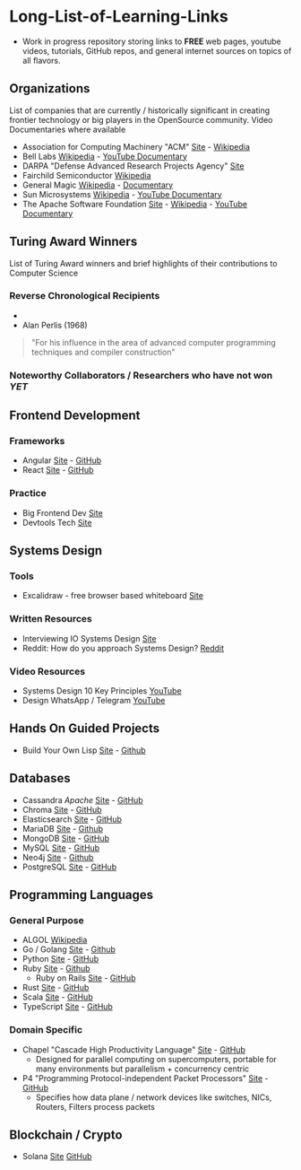 # Long-List-of-Learning-Links

- Work in progress repository storing links to **FREE** web pages, youtube videos, tutorials, GitHub repos, and general internet sources on topics of all flavors.

## Organizations
List of companies that are currently / historically significant in creating frontier technology or big players in the OpenSource community. Video Documentaries where available
- Association for Computing Machinery "ACM" [Site](https://www.acm.org/) - [Wikipedia](https://en.wikipedia.org/wiki/Association_for_Computing_Machinery)
- Bell Labs [Wikipedia](https://en.wikipedia.org/wiki/Bell_Labs) - [YouTube Documentary](https://www.youtube.com/watch?v=eksTJOmlxbU)
- DARPA "Defense Advanced Research Projects Agency" [Site](https://www.darpa.mil/)
- Fairchild Semiconductor [Wikipedia](https://en.wikipedia.org/wiki/Fairchild_Semiconductor)
- General Magic [Wikipedia](https://en.wikipedia.org/wiki/General_Magic) - [Documentary](https://www.generalmagicthemovie.com/)
- Sun Microsystems [Wikipedia](https://en.wikipedia.org/wiki/Sun_Microsystems) - [YouTube Documentary](https://www.youtube.com/watch?v=EXx9aKsEkyA)
- The Apache Software Foundation [Site](https://www.apache.org/) - [Wikipedia](https://en.wikipedia.org/wiki/The_Apache_Software_Foundation) - [YouTube Documentary](https://www.youtube.com/watch?v=qkvqJaX4S50)

## Turing Award Winners 
List of Turing Award winners and brief highlights of their contributions to Computer Science 
### Reverse Chronological Recipients 
- 
- Alan Perlis (1968)
> "For his influence in the area of advanced computer programming techniques and compiler construction" 
### Noteworthy Collaborators / Researchers who have not won *YET*
  
## Frontend Development
### Frameworks
- Angular [Site](https://angular.dev/) - [GitHub](https://github.com/angular/angular)
- React [Site](https://react.dev/) - [GitHub](https://github.com/facebook/react)
### Practice
- Big Frontend Dev [Site](https://bigfrontend.dev/)
- Devtools Tech [Site](https://devtools.tech/)

## Systems Design
### Tools 
- Excalidraw - free browser based whiteboard [Site](https://excalidraw.com/)
### Written Resources 
- Interviewing IO Systems Design [Site](https://interviewing.io/guides/system-design-interview)
- Reddit: How do you approach Systems Design? [Reddit](https://www.reddit.com/r/ExperiencedDevs/comments/163q1n1/how_do_you_approach_sys_design_interviews_as_the/)
### Video Resources 
- Systems Design 10 Key Principles [YouTube](https://www.youtube.com/watch?v=8dG0qzNAVXI) 
- Design WhatsApp / Telegram [YouTube](https://www.youtube.com/watch?v=M6UZ7pVD-rQ)

## Hands On Guided Projects
- Build Your Own Lisp [Site](https://buildyourownlisp.com/) - [Github](https://github.com/orangeduck/BuildYourOwnLisp) 

## Databases
- Cassandra *Apache* [Site](https://cassandra.apache.org/_/index.html) - [GitHub](https://github.com/apache/cassandra)
- Chroma [Site](https://www.trychroma.com/) - [GitHub](https://github.com/chroma-core/chroma)
- Elasticsearch [Site](https://www.elastic.co/elasticsearch) - [GitHub](https://github.com/elastic/elasticsearch) 
- MariaDB [Site](https://mariadb.org/) - [Github](https://github.com/mariadb)
- MongoDB [Site](https://www.mongodb.com/) - [GitHub](https://github.com/mongodb/mongo)
- MySQL [Site](https://www.mysql.com/) - [GitHub](https://github.com/mysql/mysql-server)
- Neo4j [Site](https://neo4j.com/) - [Github](https://github.com/neo4j)
- PostgreSQL [Site](https://www.postgresql.org/) - [GitHub](https://github.com/postgres/postgres)

## Programming Languages
### General Purpose
- ALGOL [Wikipedia](https://en.wikipedia.org/wiki/ALGOL)
- Go / Golang [Site](https://go.dev/) - [Github](https://github.com/golang)
- Python [Site](https://www.python.org/) - [GitHub](https://github.com/python/cpython)
- Ruby [Site](https://www.ruby-lang.org/en/) - [Github](https://github.com/ruby/ruby)
  - Ruby on Rails [Site](https://rubyonrails.org/) - [GitHub](https://github.com/rails/rails)
- Rust [Site](https://www.rust-lang.org/) - [GitHub](https://github.com/rust-lang/rust)
- Scala [Site](https://www.scala-lang.org/) - [GitHub](https://github.com/scala)
- TypeScript [Site](https://www.typescriptlang.org/) - [GitHub](https://github.com/microsoft/TypeScript)
### Domain Specific
- Chapel "Cascade High Productivity Language" [Site](https://chapel-lang.org/) - [GitHub](https://github.com/chapel-lang)
  - Designed for parallel computing on supercomputers, portable for many environments but parallelism + concurrency centric
- P4 "Programming Protocol-independent Packet Processors" [Site](https://p4.org/) - [GitHub](https://github.com/p4lang)
  - Specifies how data plane / network devices like switches, NICs, Routers, Filters process packets
 
## Blockchain / Crypto
- Solana [Site](https://solana.com/) [GitHub](https://github.com/solana-labs/solana)
